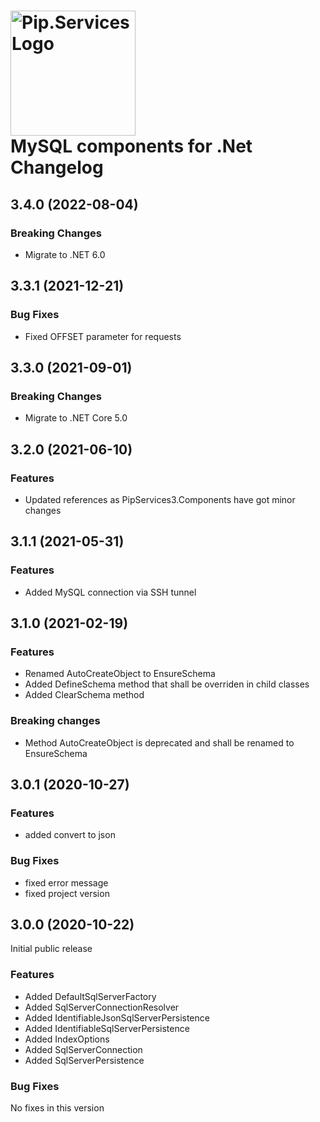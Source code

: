 # <img src="https://uploads-ssl.webflow.com/5ea5d3315186cf5ec60c3ee4/5edf1c94ce4c859f2b188094_logo.svg" alt="Pip.Services Logo" width="200"> <br/> MySQL components for .Net Changelog

## <a name="3.4.0"></a> 3.4.0 (2022-08-04)

### Breaking Changes
* Migrate to .NET 6.0

## <a name="3.3.1"></a> 3.3.1 (2021-12-21)

### Bug Fixes
* Fixed OFFSET parameter for requests

## <a name="3.3.0"></a> 3.3.0 (2021-09-01)

### Breaking Changes
* Migrate to .NET Core 5.0

## <a name="3.2.0"></a> 3.2.0 (2021-06-10) 

### Features
* Updated references as PipServices3.Components have got minor changes

## <a name="3.1.1"></a> 3.1.1 (2021-05-31)

### Features
* Added MySQL connection via SSH tunnel

## <a name="3.1.0"></a> 3.1.0 (2021-02-19) 

### Features
* Renamed AutoCreateObject to EnsureSchema
* Added DefineSchema method that shall be overriden in child classes
* Added ClearSchema method

### Breaking changes
* Method AutoCreateObject is deprecated and shall be renamed to EnsureSchema

## <a name="3.0.1"></a> 3.0.1 (2020-10-27)

### Features
* added convert to json

### Bug Fixes
* fixed error message
* fixed project version

## <a name="3.0.0"></a> 3.0.0 (2020-10-22)

Initial public release

### Features
* Added DefaultSqlServerFactory
* Added SqlServerConnectionResolver
* Added IdentifiableJsonSqlServerPersistence
* Added IdentifiableSqlServerPersistence
* Added IndexOptions
* Added SqlServerConnection
* Added SqlServerPersistence

### Bug Fixes
No fixes in this version


